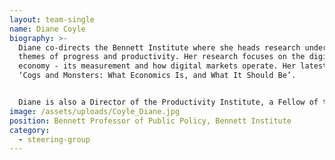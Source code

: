 ```yaml
---
layout: team-single
name: Diane Coyle
biography: >-
  Diane co-directs the Bennett Institute where she heads research under the
  themes of progress and productivity. Her research focuses on the digital
  economy - its measurement and how digital markets operate. Her latest book is
  ‘Cogs and Monsters: What Economics Is, and What It Should Be’.


  Diane is also a Director of the Productivity Institute, a Fellow of the Office for National Statistics, and an expert adviser to the National Infrastructure Commission. She has served in a number of public service roles including as Vice Chair of the BBC Trust, member of the Competition Commission, of the Migration Advisory Committee and of the Natural Capital Committee. Diane was previously Professor of Economics at the University of Manchester until March 2018. She was made a Dame in the King’s Birthday Honours List in 2023 for her exceptional contributions to economic policy and practice.
image: /assets/uploads/Coyle_Diane.jpg
position: Bennett Professor of Public Policy, Bennett Institute
category:
  - steering-group
---
```

